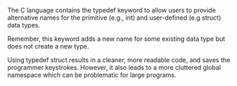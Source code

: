 The C language contains the typedef keyword to allow users to provide alternative names for the primitive (e.g.,​ int) and user-defined​ (e.g struct) data types.

Remember, this keyword adds a new name for some existing data type but does not create a new type.

Using typedef struct results in a cleaner, more readable code, and saves the programmer keystrokes​. However, it also leads to a more cluttered global namespace which can be problematic for large programs.
